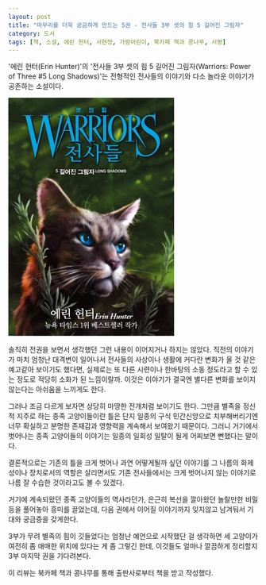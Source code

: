 ```yaml
---
layout: post
title: "마무리를 더욱 궁금하게 만드는 5권 - 전사들 3부 셋의 힘 5 길어진 그림자"
category: 도서
tags: [책, 소설, 에린 헌터, 서현정, 가람어린이, 북카페 책과 콩나무, 서평]
---
```


'에린 헌터(Erin Hunter)'의
'전사들 3부 셋의 힘 5 길어진 그림자(Warriors: Power of Three #5 Long Shadows)'는
전형적인 전사들의 이야기와 다소 놀라운 이야기가 공존하는 소설이다.

![표지](/images/book/warriors-3-power-of-three-5-long-shadows-book-h480.jpg)

솔직히 전권을 보면서 생각했던 그런 내용이 이어지거나 하지는 않았다.
직전의 이야기가 마치 엄청난 대격변이 일어나서
전사들의 사상이나 생활에 커다란 변화가 올 것 같은 예고같아 보이기도 했다면,
실제로는 또 다른 시련이나 한바탕의 소동 정도라고 할 수 있는 정도로 적당히 소화가 된 느낌이랄까.
이것은 이야기가 결국엔 별다른 변화를 보이지 않는다는 아쉬움을 느끼게도 한다.

그러나 조금 다르게 보자면 상당히 마땅한 전개처럼 보이기도 한다.
그만큼 별족을 정신적 지주로 하는 종족 고양이들이란 틀은
단지 일종의 구식 민간신앙으로 치부해버리기엔 너무 확실하고 분명한 존재감과 영향력을 계속해서 보여왔기 때문이다.
그러니 거기에서 벗어나는 종족 고양이들의 이야기는 일종의 일회성 일탈이 될게 어찌보면 뻔했다는 말이다.

결론적으로는 기존의 틀을 크게 벗어나 과연 어떻게될까 싶던 이야기를
그 나름의 화제성이나 장치로서의 역할은 살리면서도
기존 전사들에서는 크게 벗어나지 않는 이야기로 나름 잘 수습한 것이라고도 볼 수 있겠다.

거기에 계속되왔던 종족 고양이들의 역사라던가,
은근히 복선을 깔아왔던 놀랄만한 비밀 등을 풀어놓아 흥미를 끌었는데,
다음 권에서 이어질 이야기까지 잊지않고 남겨둬서 기대와 궁금증을 갖게한다.

3부가 무려 별족의 힘이 깃들었다는 엄청난 예언으로 시작했단 걸 생각하면
세 고양이가 여전히 좀 애매한 위치에 있다는 게 좀 그렇긴 한데,
이것들도 얼마나 깔끔하게 정리할지 3부 마지막 권을 기다려본다.



<div class="im im-info">
이 리뷰는 북카페 책과 콩나무를 통해 출판사로부터 책을 받고 작성했다.
</div>
